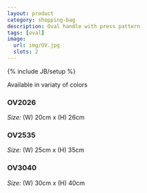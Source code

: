 ```yaml
---
layout: product
category: shopping-bag
description: Oval handle with press pattern
tags: [oval]
image:
  url: img/OV.jpg
  slots: 2
---
```

{% include JB/setup %}

Available in variaty of colors

### OV2026

*Size:* (W) 20cm x (H) 26cm

### OV2535

*Size:* (W) 25cm x (H) 35cm

### OV3040

*Size:* (W) 30cm x (H) 40cm
